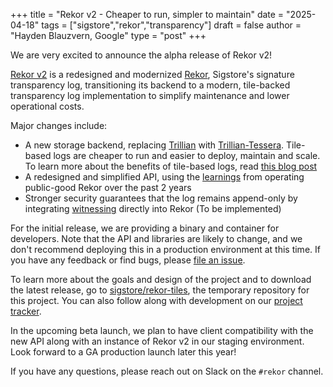 +++
title = "Rekor v2 - Cheaper to run, simpler to maintain"
date = "2025-04-18"
tags = ["sigstore","rekor","transparency"]
draft = false
author = "Hayden Blauzvern, Google"
type = "post"
+++

We are very excited to announce the alpha release of Rekor v2!

[Rekor v2](https://github.com/sigstore/rekor-tiles) is a redesigned and modernized
[Rekor](https://github.com/sigstore/rekor), Sigstore's signature transparency log,
transitioning its backend to a modern, tile-backed transparency log implementation to simplify
maintenance and lower operational costs.

Major changes include:

* A new storage backend, replacing [Trillian](https://github.com/google/trillian) with
  [Trillian-Tessera](https://github.com/transparency-dev/trillian-tessera). Tile-based logs
  are cheaper to run and easier to deploy, maintain and scale. To learn more about the benefits
  of tile-based logs, read [this blog post](https://transparency.dev/articles/tile-based-logs/)
* A redesigned and simplified API, using the
  [learnings](https://docs.google.com/document/d/1Mi9OhzrucIyt-UCLk_FxO2_xSQZW9ow9U3Lv0ZB_PpM/edit?resourcekey=0-4rPbZPyCS7QDj26Hk0UyvA&tab=t.0#heading=h.cxdg93rjl4ww)
  from operating public-good Rekor over the past 2 years
* Stronger security guarantees that the log remains append-only by integrating
  [witnessing](https://blog.transparency.dev/can-i-get-a-witness-network) directly into Rekor (To be implemented)

For the initial release, we are providing a binary and container for developers. Note that the API and libraries
are likely to change, and we don't recommend deploying this in a production environment at this time.
If you have any feedback or find bugs, please [file an issue](https://github.com/sigstore/rekor-tiles/issues).

To learn more about the goals and design of the project and to download the latest release,
go to [sigstore/rekor-tiles](https://github.com/sigstore/rekor-tiles), the temporary repository
for this project. You can also follow along with development on our
[project tracker](https://github.com/orgs/sigstore/projects/14).

In the upcoming beta launch, we plan to have client compatibility with the new API along with an instance
of Rekor v2 in our staging environment. Look forward to a GA production launch later this year!

If you have any questions, please reach out on Slack on the `#rekor` channel.
